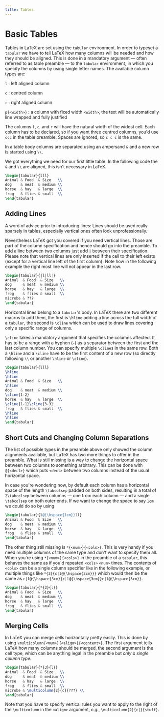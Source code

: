```yaml
---
title: Tables
---
```


# Basic Tables

Tables in LaTeX are set using the `tabular` environment. In order to typeset a
`tabular` we have to tell LaTeX how many columns will be needed and how they
should be aligned. This is done in a mandatory argument &mdash; often referred
to as table preamble &mdash; to the `tabular` environment, in which you specify
the columns by using single letter names. The available column types are:

`l`
: left aligned column

`c`
: centred column

`r`
: right aligned column

`p{<width>}`
: a column with fixed width `<width>`, the text will be automatically line
wrapped and fully justified

The columns `l`, `c`, and `r` will have the natural width of the widest cell.
Each column has to be declared, so if you want three centred columns, you'd use
`ccc` in the table preamble. Spaces are ignored, so `c c c` is the same.

In a table body columns are separated using an ampersand `&` and a new row is
started using `\\`.

We got everything we need for our first little table. In the following code the
`&` and `\\` are aligned, this isn't necessary in LaTeX.

```tex
\begin{tabular}{lll}
Animal & Food  & Size   \\
dog    & meat  & medium \\
horse  & hay   & large  \\
frog   & flies & small  \\
\end{tabular}
```


## Adding Lines

A word of advice prior to introducing lines: Lines should be used really
sparsely in tables, especially vertical ones often look unprofessionally.

Nevertheless LaTeX got you covered if you need vertical lines. Those are part of
the column specification and hence should go into the preamble. To add a line
between two columns just add `|` between their specification. Please note that
vertical lines are only inserted if the cell to their left exists (except for a
vertical line left of the first column). Note how in the following example the
right most line will not appear in the last row.

```tex
\begin{tabular}{|l|ll|}
Animal  & Food  & Size   \\
dog     & meat  & medium \\
horse   & hay   & large  \\
frog    & flies & small  \\
microbe & ???
\end{tabular}
```

Horizontal lines belong to a `tabular`'s body. In LaTeX there are two different
macros to add them, the first is `\hline` adding a line across the full width of
a `tabular`, the second is `\cline` which can be used to draw lines covering
only a specific range of columns.

`\cline` takes a mandatory argument that specifies the columns affected. It has
to be a range with a hyphen (`-`) as a separator between the first and the last
column number. You can specify multiple `\cline`s in the same row. Both a
`\hline` and a `\cline` have to be the first content of a new row (so directly
following `\\` or another `\hline` or `\cline`).

```tex
\begin{tabular}{lll}
\hline
\hline
Animal & Food  & Size   \\
\hline
dog    & meat  & medium \\
\cline{1-2}
horse  & hay   & large  \\
\cline{1-1}\cline{3-3}
frog   & flies & small  \\
\hline
\hline
\end{tabular}
```


## Short Cuts and Changing Column Separations

The list of possible types in the preamble above only showed the column
alignments available, but LaTeX has two more things to offer in the preamble.
What is still missing is a way to change the horizontal space between two
columns to something arbitrary. This can be done with `@{<decl>}` which puts
`<decl>` between two columns instead of the usual horizontal space.

In case you're wondering now, by default each column has a horizontal space of
the length `\tabcolsep` padded on both sides, resulting in a total of
`2\tabcolsep` between columns &mdash; one from each column &mdash; and a single
`\tabcolsep` on both outer ends. If we want to change the space to say `1cm` we
could do so by using

```tex
\begin{tabular}{l@{\hspace{1cm}}ll}
Animal & Food  & Size   \\
dog    & meat  & medium \\
horse  & hay   & large  \\
frog   & flies & small  \\
\end{tabular}
```

The other thing still missing is `*{<num>}{<cols>}`. This is very handy if you
need multiple columns of the same type and don't want to specify them all. When
you're using `*{<num>}{<cols>}` in the preamble of a `tabular`, this behaves the
same as if you'd repeated `<cols>` `<num>` times. The contents of `<cols>` can
be a single column specifier like in the following example, or multiple things
like `*{3}{c|l@{\hspace{3cm}}}` which would then be the same as
`c|l@{\hspace{3cm}}c|l@{\hspace{3cm}}c|l@{\hspace{3cm}}`.

```tex
\begin{tabular}{*{3}{l}}
Animal & Food  & Size   \\
dog    & meat  & medium \\
horse  & hay   & large  \\
frog   & flies & small  \\
\end{tabular}
```


## Merging Cells

In LaTeX you can merge cells horizontally pretty easily. This is done by using
`\multicolumn{<num>}{<align>}{<content>}`. The first argument tells LaTeX how
many columns should be merged, the second argument is the cell type, which can
be anything legal in the preamble but _only a single column type_.

```tex
\begin{tabular}{*{3}{l}}
Animal  & Food  & Size   \\
dog     & meat  & medium \\
horse   & hay   & large  \\
frog    & flies & small  \\
microbe & \multicolumn{2}{c}{???} \\
\end{tabular}
```

Note that you have to specify vertical rules you want to apply to the right of
the `\multicolumn` in the `<align>` argument, _e.g._,
`\multicolumn{2}{c|}{stuff}`.
